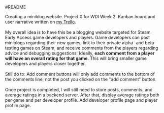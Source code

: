 #README

Creating a miniblog website. Project 0 for WDI Week 2. Kanban board and user narrative written on <a href="https://trello.com/b/YAroX3dk/wdi-project-0">my Trello</a>.
<br><br>
My overall idea is to have this be a blogging website targeted for Steam Early Access game developers and players. Game developers can post miniblogs regarding their new games, link to their private alpha- and beta-testing games on Steam, and receive comments from the players regarding advice and debugging suggestions. Ideally, <b>each comment from a player will have an overall rating for that game</b>. This will bring smaller game developers and players closer together.
<br><br>
Still do to: Add comment buttons will only add comments to the bottom of the comments line; not the post you clicked on the "add comment" button.
<br><br>
Once project is completed, I will still need to store posts, comments, and average ratings in a backend server. After that, display average ratings both per game and per developer profile.  Add developer profile page and player profile page.